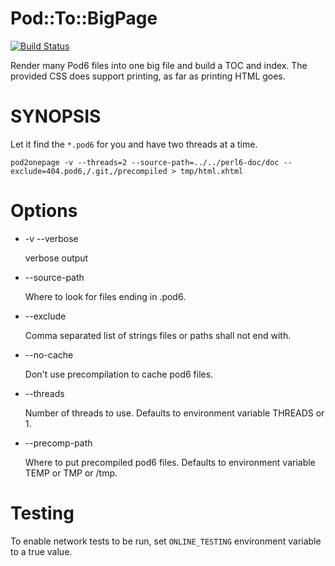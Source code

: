 # Pod::To::BigPage
[![Build Status](https://travis-ci.org/perl6/perl6-pod-to-bigpage.svg?branch=master)](https://travis-ci.org/perl6/perl6-pod-to-bigpage)

Render many Pod6 files into one big file and build a TOC and index. The
provided CSS does support printing, as far as printing HTML goes.

# SYNOPSIS

Let it find the `*.pod6` for you and have two threads at a time.

    pod2onepage -v --threads=2 --source-path=../../perl6-doc/doc --exclude=404.pod6,/.git,/precompiled > tmp/html.xhtml

# Options

* -v --verbose

  verbose output

* --source-path

  Where to look for files ending in .pod6.

* --exclude

  Comma separated list of strings files or paths shall not end with.

* --no-cache

  Don't use precompilation to cache pod6 files.

* --threads

  Number of threads to use. Defaults to environment variable THREADS or 1.

* --precomp-path

  Where to put precompiled pod6 files. Defaults to environment variable TEMP or TMP or /tmp.

# Testing

To enable network tests to be run, set `ONLINE_TESTING` environment variable to a true value.
